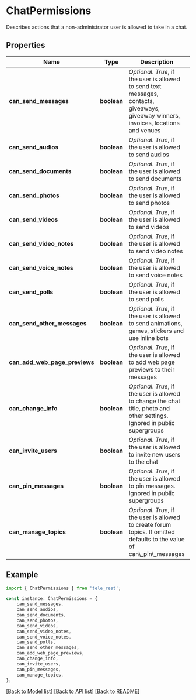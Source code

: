 # ChatPermissions

Describes actions that a non-administrator user is allowed to take in a chat.

## Properties

Name | Type | Description | Notes
------------ | ------------- | ------------- | -------------
**can_send_messages** | **boolean** | *Optional*. *True*, if the user is allowed to send text messages, contacts, giveaways, giveaway winners, invoices, locations and venues | [optional] [default to undefined]
**can_send_audios** | **boolean** | *Optional*. *True*, if the user is allowed to send audios | [optional] [default to undefined]
**can_send_documents** | **boolean** | *Optional*. *True*, if the user is allowed to send documents | [optional] [default to undefined]
**can_send_photos** | **boolean** | *Optional*. *True*, if the user is allowed to send photos | [optional] [default to undefined]
**can_send_videos** | **boolean** | *Optional*. *True*, if the user is allowed to send videos | [optional] [default to undefined]
**can_send_video_notes** | **boolean** | *Optional*. *True*, if the user is allowed to send video notes | [optional] [default to undefined]
**can_send_voice_notes** | **boolean** | *Optional*. *True*, if the user is allowed to send voice notes | [optional] [default to undefined]
**can_send_polls** | **boolean** | *Optional*. *True*, if the user is allowed to send polls | [optional] [default to undefined]
**can_send_other_messages** | **boolean** | *Optional*. *True*, if the user is allowed to send animations, games, stickers and use inline bots | [optional] [default to undefined]
**can_add_web_page_previews** | **boolean** | *Optional*. *True*, if the user is allowed to add web page previews to their messages | [optional] [default to undefined]
**can_change_info** | **boolean** | *Optional*. *True*, if the user is allowed to change the chat title, photo and other settings. Ignored in public supergroups | [optional] [default to undefined]
**can_invite_users** | **boolean** | *Optional*. *True*, if the user is allowed to invite new users to the chat | [optional] [default to undefined]
**can_pin_messages** | **boolean** | *Optional*. *True*, if the user is allowed to pin messages. Ignored in public supergroups | [optional] [default to undefined]
**can_manage_topics** | **boolean** | *Optional*. *True*, if the user is allowed to create forum topics. If omitted defaults to the value of can\\_pin\\_messages | [optional] [default to undefined]

## Example

```typescript
import { ChatPermissions } from 'tele_rest';

const instance: ChatPermissions = {
    can_send_messages,
    can_send_audios,
    can_send_documents,
    can_send_photos,
    can_send_videos,
    can_send_video_notes,
    can_send_voice_notes,
    can_send_polls,
    can_send_other_messages,
    can_add_web_page_previews,
    can_change_info,
    can_invite_users,
    can_pin_messages,
    can_manage_topics,
};
```

[[Back to Model list]](../README.md#documentation-for-models) [[Back to API list]](../README.md#documentation-for-api-endpoints) [[Back to README]](../README.md)
